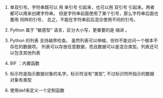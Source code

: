 1. 单双引号。字符串既可以 用 单引号 引起来，也可以用 双引号 引起来。两者都可以用来创建字符串。
但是字符串前面使用了某个引号，那么字符串后面也要用 同样的引号，
总之，不能在字符串前后混合使用不同的引号。

2. Python 属于 "敏感型" 语言，区分大小写，更重要的是 缩进 。

3. Python 的列表
  支持越界检查。
  虽然列表可以伸缩，但你不能访问一个根本不存在的数据项。
  列表可以存放任意数据，而且数据可以是混合类型。列表还可以包含其他列表

4. BIF ：内置函数
5. 标示符是指示数据对象的名字。标示符没有“类型”, 不过标识符所指示的数据对象有类型
6. 使用def来定义一个定制函数